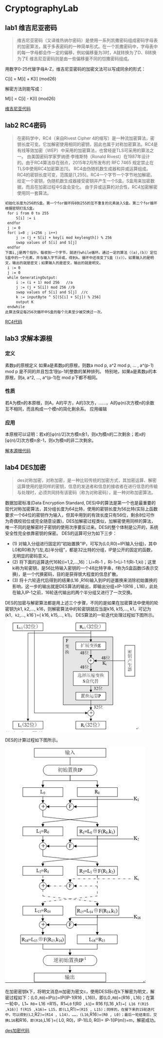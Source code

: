# CryptographyLab


## lab1 维吉尼亚密码

>维吉尼亚密码（又译维热纳尔密码）是使用一系列凯撒密码组成密码字母表的加密算法，属于多表密码的一种简单形式。在一个凯撒密码中，字母表中的每一字母都会作一定的偏移，例如偏移量为3时，A就转换为了D、B转换为了E 维吉尼亚密码则是由一些偏移量不同的恺撒密码组成。


用数字0-25代替字母A-Z，维吉尼亚密码的加密文法可以写成同余的形式：

C[i] = M[i] + K[I] (mod26)

解密方法则能写成：

M[i] = C[i] - K[I] (mod26)

[维吉尼亚代码](https://github.com/IHaoMing/CryptographyLab/blob/master/lab1/virginia.cpp)

## lab2 RC4密码

>在密码学中，RC4（来自Rivest Cipher 4的缩写）是一种流加密算法，密钥长度可变。它加解密使用相同的密钥，因此也属于对称加密算法。RC4是有线等效加密（WEP）中采用的加密算法，也曾经是TLS可采用的算法之一。
由美国密码学家罗纳德·李维斯特（Ronald Rivest）在1987年设计的。由于RC4算法存在弱点，2015年2月所发布的 RFC 7465 规定禁止在TLS中使用RC4加密算法[1]。
RC4由伪随机数生成器和异或运算组成。RC4的密钥长度可变，范围是[1,255]。RC4一个字节一个字节地加解密。给定一个密钥，伪随机数生成器接受密钥并产生一个S盒。S盒用来加密数据，而且在加密过程中S盒会变化。
由于异或运算的对合性，RC4加密解密使用同一套算法。
```
初始化长度为256的S盒。第一个for循环将0到255的互不重复的元素装入S盒。第二个for循环根据密钥打乱S盒。
 for i from 0 to 255
     S[i] := i
 endfor
 j := 0
 for( i=0 ; i<256 ; i++)
     j := (j + S[i] + key[i mod keylength]) % 256
     swap values of S[i] and S[j]
 endfor
下面i,j是两个指针。每收到一个字节，就进行while循环。通过一定的算法（(a),(b)）定位S盒中的一个元素，并与输入字节异或，得到k。循环中还改变了S盒（(c)）。如果输入的是明文，输出的就是密文；如果输入的是密文，输出的就是明文。
 i := 0
 j := 0
 while GeneratingOutput:
     i := (i + 1) mod 256   //a
     j := (j + S[i]) mod 256 //b
     swap values of S[i] and S[j]  //c
     k := inputByte ^ S[(S[i] + S[j]) % 256]
     output K
 endwhile
此算法保证每256次循环中S盒的每个元素至少被交换过一次。
```
[RC4代码](https://github.com/IHaoMing/CryptographyLab/blob/master/lab1/virginia.cpp)


## lab3 求解本源根

### 定义

素数p的原根定义
如果a是素数p的原根，则数a mod p, a^2 mod p, … , a^(p-1) mod p 是不同的并且包含1到p-1的整数的某种排列。
特别地，如果a是素数p的本原根，则a, a^2, …, a^(p-1)在 mod p下都不相同。

### 性质

若A为模n的本原根，则A，A的平方，A的3次方，……，A的φ(n)次方模n的余数互不相同，而且构成一个模n的简化剩余系。
应用编辑

### 应用

本原根可以证明：若x的[φ(n)/2]次方模n余1，则x为模n的二次剩余；若x的[φ(n)/2]次方模n余-1，则x为模n的非二次剩余。

[解本源根代码](https://github.com/IHaoMing/CryptographyLab/blob/master/lab3/source_root.cpp)

## lab4 DES加密

>des对称加密，对称加密，是一种比较传统的加密方式，其加密运算、解密运算使用的是同样的密钥，信息的发送者和信息的接收者在进行信息的传输与处理时，必须共同持有该密码（称为对称密码），是一种对称加密算法。

数据加密标准(Data Encryption Standard, DES)中的算法是第一个也是最重要的现代对称加密算法，其分组长度为64比特，使用的密钥长度为56比特(实际上函数要求一个64位的密钥作为输入，但其中用到的有效长度只有56位，剩余8位可作为奇偶校验位或完全随意设置)，DES加解密过程类似，加解密使用同样的算法，唯一不同的是解密时子密钥的使用次序要反过来。DES的整个体制是公开的，系统安全性完全依靠密钥的保密。
DES的运算可分为如下三步：

- (1)	对输入分组进行固定的“初始置换”IP，可写为(L0,R0)=IP(输入分组)，其中L0和R0称为“(左,右)半分组”，都是32比特的分组，IP是公开的固定的函数，无明显的密码意义。
- (2)	将下面的运算迭代16轮(i=1,2,…,16)：Li=Ri-1 ，Ri-1=Li-1 f(Ri-1,ki)；这里ki称为轮密钥，是56比特输入密钥的一个48比特字串，f称为S盒函数(S表示交换)，是一个代换密码，目的是获得很大程度的信息扩散。
- (3)	将十六轮迭代后得到的结果(L16 ,R16)输入到IP的逆置换来消除初始置换的影响，这一步的输出就是DES算法的输出，即输出分组=IP-1(R16 , L16)，此处在输入IP-1之前，16轮迭代输出的两个半分组又进行了一次交换。


DES的加密与解密算法都是用上述三个步骤，不同的是如果在加密算法中使用的轮密钥为k1, k2,…, k16，则解密算法中的轮密钥就应当是k16, k15,…, k1，可记为(k1`, k2`,…, k16`)=( k16, k15,…, k1)。
DES算法的一轮迭代处理过程如下图所示。

![des1](https://github.com/IHaoMing/MarkdownImage/blob/master/cipher/des1.PNG?raw=true)


DES的计算过程如下图所示。

![des2](https://github.com/IHaoMing/MarkdownImage/blob/master/cipher/des2.PNG?raw=true)


在加密密钥k下，将明文消息m加密为密文c，使用DES将c在k下解密为明文，解密过程如下：(L0`,R0`)=IP(c)=IP(IP-1(R16 , L16))，即(L0`,R0`)=(R16 , L16)；在第一轮中，L1`= R0`= L16 =R15，R1`=L0` f(R0` ,k1`)= R16 f(L16 ,k1`)=[ L16 f(R15 ,k16)] f(R15 ,k16)= L15，即(L1`,R1`)=(R15 , L15)；同样的，在接下来的15轮迭代中，可以得到(L2`,R2`)=(R14 , L14)，……，(L16`,R16`)=(R0 , L0)；最后一轮结束后，交换L16`和R16`，即(R16`,L16`)=( L0, R0)，IP-1(L0, R0)= IP-1(IP(m))=m，解密成功。

[des加密代码](https://github.com/IHaoMing/CryptographyLab/blob/master/lab4/DES/DES/DES.cpp)
